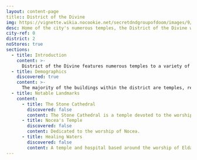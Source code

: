 ```yaml
---
layout: content-page
title:: District of the Divine
img: https://vignette.wikia.nocookie.net/secretdndgroupofdoom/images/9/9f/Temple.jpg/revision/latest?cb=20170127044538
desc: Home of the city's numerous temples, the District of the Divine welcomes all those seeking the love and guidance of a higher power.
city-ref: 0
district: 2
noStores: true
sections:
  - title: Introduction
    content: >-
      District of the Divine features numerous temples to a variety of gods. There is religious freedom within Port George (at least of those gods not commonly considered evil) so many temples worshipping different gods have been established. The two largest temples are those worshipping Nocea, Goddess of the Ocean, and Daln, God of Earth and Agriculture. In recent years, the temple worshipping Nocea has dwindled in power, whereas the temple to Daln has grown.
  - title: Demographics
    discovered: true
    content: >-
      The majority of the buildings within the district are temples, residences for clergy, shelters, or medical centres. All of the residents of this area work in some related profession, or are homeless or sick seeking aide.
  - title: Notable Landmarks
    content:
      - title: The Stone Cathedral
        discovered: false
        content: The Stone Cathedral is a temple devoted to the worship of Daln.
      - title: Nocea's Temple
        discovered: false
        content: Dedicated to the worship of Nocea.
      - title: Healing Waters
        discovered: false
        content: A temple and hospital based around the worship of Eldath, Goddess of Peace. All are welcome who need healing, although some donation is required.
---
```

